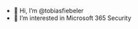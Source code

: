 - 👋 Hi, I’m @tobiasfiebeler
- 👀 I’m interested in Microsoft 365 Security

<!---
tobiasfiebeler/tobiasfiebeler is a ✨ special ✨ repository because its `README.md` (this file) appears on your GitHub profile.
You can click the Preview link to take a look at your changes.
--->
